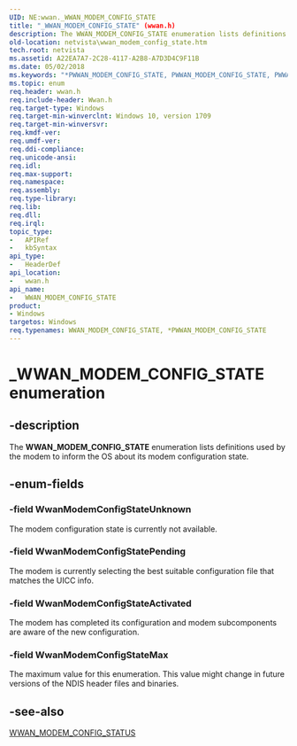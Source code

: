 ```yaml
---
UID: NE:wwan._WWAN_MODEM_CONFIG_STATE
title: "_WWAN_MODEM_CONFIG_STATE" (wwan.h)
description: The WWAN_MODEM_CONFIG_STATE enumeration lists definitions used by the modem to inform the OS about its modem configuration state.
old-location: netvista\wwan_modem_config_state.htm
tech.root: netvista
ms.assetid: A22EA7A7-2C28-4117-A2B8-A7D3D4C9F11B
ms.date: 05/02/2018
ms.keywords: "*PWWAN_MODEM_CONFIG_STATE, PWWAN_MODEM_CONFIG_STATE, PWWAN_MODEM_CONFIG_STATE enumeration pointer [Network Drivers Starting with Windows Vista], WWAN_MODEM_CONFIG_STATE, WWAN_MODEM_CONFIG_STATE enumeration [Network Drivers Starting with Windows Vista], WwanModemConfigStateActivated, WwanModemConfigStateMax, WwanModemConfigStatePending, WwanModemConfigStateUnknown, _WWAN_MODEM_CONFIG_STATE, netvista.wwan_modem_config_state, wwan/PWWAN_MODEM_CONFIG_STATE, wwan/WWAN_MODEM_CONFIG_STATE, wwan/WwanModemConfigStateActivated, wwan/WwanModemConfigStateMax, wwan/WwanModemConfigStatePending, wwan/WwanModemConfigStateUnknown"
ms.topic: enum
req.header: wwan.h
req.include-header: Wwan.h
req.target-type: Windows
req.target-min-winverclnt: Windows 10, version 1709
req.target-min-winversvr: 
req.kmdf-ver: 
req.umdf-ver: 
req.ddi-compliance: 
req.unicode-ansi: 
req.idl: 
req.max-support: 
req.namespace: 
req.assembly: 
req.type-library: 
req.lib: 
req.dll: 
req.irql: 
topic_type:
-	APIRef
-	kbSyntax
api_type:
-	HeaderDef
api_location:
-	wwan.h
api_name:
-	WWAN_MODEM_CONFIG_STATE
product:
- Windows
targetos: Windows
req.typenames: WWAN_MODEM_CONFIG_STATE, *PWWAN_MODEM_CONFIG_STATE
---
```


# _WWAN_MODEM_CONFIG_STATE enumeration


## -description


The <b>WWAN_MODEM_CONFIG_STATE</b> enumeration lists definitions used by the modem to inform the OS about its modem configuration state.


## -enum-fields




### -field WwanModemConfigStateUnknown

The modem configuration state is currently not available.


### -field WwanModemConfigStatePending

The modem is currently selecting the best suitable configuration file that matches the UICC info.


### -field WwanModemConfigStateActivated

The modem has completed its configuration and modem subcomponents are aware of the new configuration.


### -field WwanModemConfigStateMax

The maximum value for this enumeration. This value might change in future versions of the NDIS
     header files and binaries.


## -see-also




<a href="https://msdn.microsoft.com/3A13CFBC-DBB4-4BB1-ABA4-AB145AED07AA">WWAN_MODEM_CONFIG_STATUS</a>
 

 

